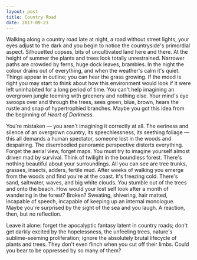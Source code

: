 ```yaml
---
layout: post
title: Country Road
date: 2017-09-23
---
```


Walking along a country road late at night, a road without street lights, your eyes adjust to the dark and you begin to notice the countryside's primordial aspect. Silhouetted copses, bits of uncultivated land here and there. At the height of summer the plants and trees look totally unrestrained. Narrower paths are crowded by ferns, huge dock leaves, brambles. In the night the colour drains out of everything, and when the weather's calm it's quiet. Things appear in outline; you can hear the grass growing. If the mood is right you may start to think about how this environment would look if it were left uninhabited for a long period of time. You can't help imagining an overgrown jungle teeming with greenery and nothing else. Your mind's eye swoops over and through the trees, sees green, blue, brown, hears the rustle and snap of hypertrophied branches. Maybe you got this idea from the beginning of *Heart of Darkness*.

You're mistaken — you aren't imagining it correctly at all. The eeriness and silence of an overgrown country, its speechlessness, its seething foliage — this all demands a human spectator, someone lost in the woods and despairing. The disembodied panoramic perspective distorts everything. Forget the aerial view, forget maps. You must try to imagine yourself almost driven mad by survival. Think of twilight in the boundless forest. There's nothing beautiful about your surroundings. All you can see are tree trunks, grasses, insects, adders, fertile mud. After weeks of walking you emerge from the woods and find you're at the coast. It's freezing cold. There's sand, saltwater, waves, and big white clouds. You stumble out of the trees and onto the beach. How would your lost self look after a month of wandering in the forest? Broken? Sweating, shivering, hair matted, incapable of speech, incapable of keeping up an internal monologue. Maybe you're surprised by the sight of the sea and you laugh. A reaction, then, but no reflection.

Leave it alone: forget the apocalyptic fantasy latent in country roads; don't get darkly excited by the hopelessness, the unfeeling trees, nature's sublime-seeming proliferation; ignore the absolutely brutal lifecycle of plants and trees. They don't even flinch when you cut off their limbs. Could you bear to be oppressed by so many of them?